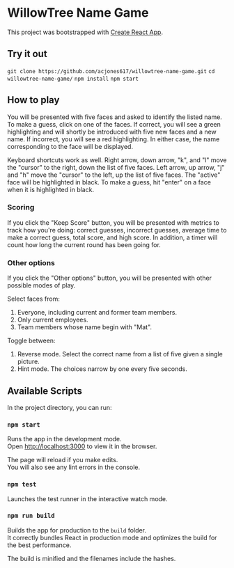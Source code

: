 # WillowTree Name Game

This project was bootstrapped with [Create React App](https://github.com/facebook/create-react-app).

## Try it out

`git clone https://github.com/acjones617/willowtree-name-game.git`
`cd willowtree-name-game/`
`npm install`
`npm start`

## How to play

You will be presented with five faces and asked to identify the listed name. To make a guess, click on one of the faces. If correct, you will see a green highlighting and will shortly be introduced with five new faces and a new name. If incorrect, you will see a red highlighting. In either case, the name corresponding to the face will be displayed.

Keyboard shortcuts work as well. Right arrow, down arrow, "k", and "l" move the "cursor" to the right, down the list of five faces. Left arrow, up arrow, "j" and "h" move the "cursor" to the left, up the list of five faces. The "active" face will be highlighted in black. To make a guess, hit "enter" on a face when it is highlighted in black.

### Scoring

If you click the "Keep Score" button, you will be presented with metrics to track how you're doing: correct guesses, incorrect guesses, average time to make a correct guess, total score, and high score. In addition, a timer will count how long the current round has been going for.

### Other options

If you click the "Other options" button, you will be presented with other possible modes of play.

Select faces from:
1. Everyone, including current and former team members.
2. Only current employees.
3. Team members whose name begin with "Mat".

Toggle between:
1. Reverse mode. Select the correct name from a list of five given a single picture.
2. Hint mode. The choices narrow by one every five seconds.

## Available Scripts

In the project directory, you can run:

### `npm start`

Runs the app in the development mode.<br>
Open [http://localhost:3000](http://localhost:3000) to view it in the browser.

The page will reload if you make edits.<br>
You will also see any lint errors in the console.

### `npm test`

Launches the test runner in the interactive watch mode.<br>

### `npm run build`

Builds the app for production to the `build` folder.<br>
It correctly bundles React in production mode and optimizes the build for the best performance.

The build is minified and the filenames include the hashes.<br>
